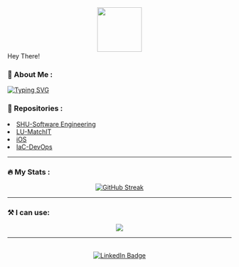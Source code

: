 <div id="header" align="center">
  <img src="https://media.giphy.com/media/HwBlFQZFcAoUcPHZdX/giphy.gif" width="100"/>
</div>



<div>
    Hey There!
    <img src="https://media.giphy.com/media/hvRJCLFzcasrR4ia7z/giphy.gif" width="15"/>
</div>


### :thinking: About Me :

[![Typing SVG](https://readme-typing-svg.demolab.com?font=Fira+Code&weight=500&size=30&pause=999&color=000000&random=false&width=600&lines=Driven+Software+Engineer;Value+neat+clean+code;Following+SOLID+principles)](https://git.io/typing-svg)


### :luggage: Repositories :

<div>
<li>
    <a href="https://github.com/legacy-shu">SHU-Software Engineering</a>
</li>
<li>
    <a href="https://github.com/legacy-matchit">LU-MatchIT</a>
</li>
<li>
    <a href="https://github.com/legacy-ios">iOS</a>
</li>
<li>
    <a href="https://github.com/cloud-iac">IaC-DevOps</a>
</li>
</div>

---

### :fire: My Stats :

<div align="center">
<a href="https://git.io/streak-stats"><img src="https://github-readme-streak-stats.herokuapp.com?user=w-ryan-jung&theme=dawnfox&mode=weekly&card_width=500" alt="GitHub Streak" /></a>
</div>


---

### :hammer_and_pick: I can use:

<p align="center">
  <a href="https://skillicons.dev">
    <img src="https://skillicons.dev/icons?i=java,swift,cs,js,react,nodejs,mongodb,mysql,aws,docker,vscode" />
  </a>
</p>

---
<br>
<div id="badges" align="center">
  <a href="https://www.linkedin.com/in/wooramjung/">
    <img src="https://img.shields.io/badge/LinkedIn-blue?style=for-the-badge&logo=linkedin&logoColor=white" alt="LinkedIn Badge"/>
  </a>
</div>
